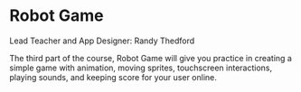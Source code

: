 # Robot Game

Lead Teacher and App Designer: Randy Thedford

The third part of the course, Robot Game will give you practice in creating a simple game
with animation, moving sprites, touchscreen interactions, playing sounds, and keeping
score for your user online.

